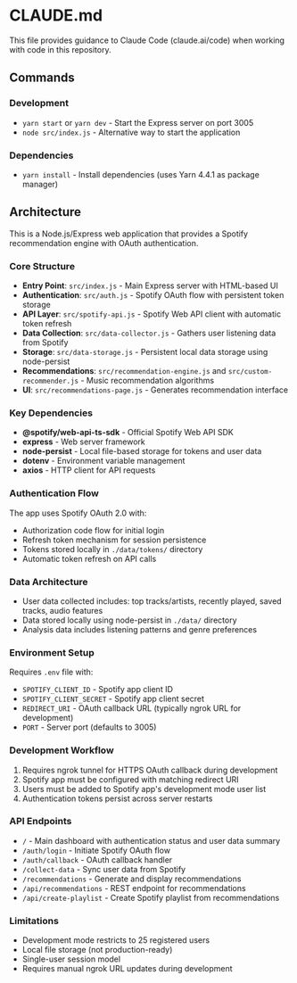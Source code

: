 # CLAUDE.md

This file provides guidance to Claude Code (claude.ai/code) when working with code in this repository.

## Commands

### Development
- `yarn start` or `yarn dev` - Start the Express server on port 3005
- `node src/index.js` - Alternative way to start the application

### Dependencies
- `yarn install` - Install dependencies (uses Yarn 4.4.1 as package manager)

## Architecture

This is a Node.js/Express web application that provides a Spotify recommendation engine with OAuth authentication.

### Core Structure
- **Entry Point**: `src/index.js` - Main Express server with HTML-based UI
- **Authentication**: `src/auth.js` - Spotify OAuth flow with persistent token storage
- **API Layer**: `src/spotify-api.js` - Spotify Web API client with automatic token refresh
- **Data Collection**: `src/data-collector.js` - Gathers user listening data from Spotify
- **Storage**: `src/data-storage.js` - Persistent local data storage using node-persist
- **Recommendations**: `src/recommendation-engine.js` and `src/custom-recommender.js` - Music recommendation algorithms
- **UI**: `src/recommendations-page.js` - Generates recommendation interface

### Key Dependencies
- **@spotify/web-api-ts-sdk** - Official Spotify Web API SDK
- **express** - Web server framework
- **node-persist** - Local file-based storage for tokens and user data
- **dotenv** - Environment variable management
- **axios** - HTTP client for API requests

### Authentication Flow
The app uses Spotify OAuth 2.0 with:
- Authorization code flow for initial login
- Refresh token mechanism for session persistence
- Tokens stored locally in `./data/tokens/` directory
- Automatic token refresh on API calls

### Data Architecture
- User data collected includes: top tracks/artists, recently played, saved tracks, audio features
- Data stored locally using node-persist in `./data/` directory
- Analysis data includes listening patterns and genre preferences

### Environment Setup
Requires `.env` file with:
- `SPOTIFY_CLIENT_ID` - Spotify app client ID
- `SPOTIFY_CLIENT_SECRET` - Spotify app client secret  
- `REDIRECT_URI` - OAuth callback URL (typically ngrok URL for development)
- `PORT` - Server port (defaults to 3005)

### Development Workflow
1. Requires ngrok tunnel for HTTPS OAuth callback during development
2. Spotify app must be configured with matching redirect URI
3. Users must be added to Spotify app's development mode user list
4. Authentication tokens persist across server restarts

### API Endpoints
- `/` - Main dashboard with authentication status and user data summary
- `/auth/login` - Initiate Spotify OAuth flow
- `/auth/callback` - OAuth callback handler
- `/collect-data` - Sync user data from Spotify
- `/recommendations` - Generate and display recommendations
- `/api/recommendations` - REST endpoint for recommendations
- `/api/create-playlist` - Create Spotify playlist from recommendations

### Limitations
- Development mode restricts to 25 registered users
- Local file storage (not production-ready)
- Single-user session model
- Requires manual ngrok URL updates during development